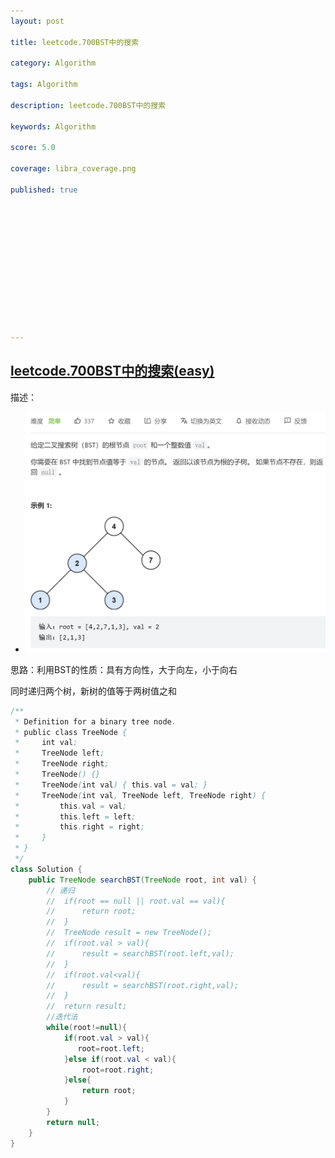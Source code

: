 ```yaml
---
layout: post

title: leetcode.700BST中的搜索

category: Algorithm

tags: Algorithm

description: leetcode.700BST中的搜索

keywords: Algorithm

score: 5.0

coverage: libra_coverage.png

published: true













---
```


## [leetcode.700BST中的搜索(easy)](https://leetcode.cn/problems/search-in-a-binary-search-tree/)

描述：

- ![image-20221111111159133](/assets/imgs/image-20221111111159133.png)

思路：利用BST的性质：具有方向性，大于向左，小于向右

同时递归两个树，新树的值等于两树值之和

```java
/**
 * Definition for a binary tree node.
 * public class TreeNode {
 *     int val;
 *     TreeNode left;
 *     TreeNode right;
 *     TreeNode() {}
 *     TreeNode(int val) { this.val = val; }
 *     TreeNode(int val, TreeNode left, TreeNode right) {
 *         this.val = val;
 *         this.left = left;
 *         this.right = right;
 *     }
 * }
 */
class Solution {
    public TreeNode searchBST(TreeNode root, int val) {
        // 递归
        //  if(root == null || root.val == val){
        //      return root;
        //  }
        //  TreeNode result = new TreeNode();
        //  if(root.val > val){
        //      result = searchBST(root.left,val); 
        //  }
        //  if(root.val<val){
        //      result = searchBST(root.right,val);
        //  }
        //  return result;
        //迭代法
        while(root!=null){
            if(root.val > val){
               root=root.left;
            }else if(root.val < val){
                root=root.right;
            }else{
                return root;
            }
        }
        return null;
    }
}
```

